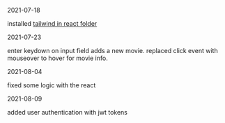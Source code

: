 2021-07-18

installed [tailwind in react folder](https://tailwindcss.com/docs/guides/create-react-app)

2021-07-23

enter keydown on input field adds a new movie. replaced click event with mouseover to hover for movie info.

2021-08-04

fixed some logic with the react

2021-08-09

added user authentication with jwt tokens